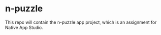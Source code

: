 n-puzzle
========

This repo will contain the n-puzzle app project, which is an assignment for Native  App Studio.

